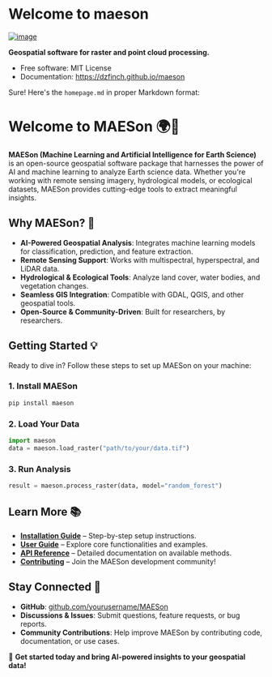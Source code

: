 # Welcome to maeson


[![image](https://img.shields.io/pypi/v/maeson.svg)](https://pypi.python.org/pypi/maeson)


**Geospatial software for raster and point cloud processing.**


-   Free software: MIT License
-   Documentation: <https://dzfinch.github.io/maeson>
    

Sure! Here's the `homepage.md` in proper Markdown format:  

# Welcome to MAESon 🌍🤖  

**MAESon (Machine Learning and Artificial Intelligence for Earth Science)** is an open-source geospatial software package that harnesses the power of AI and machine learning to analyze Earth science data. Whether you're working with remote sensing imagery, hydrological models, or ecological datasets, MAESon provides cutting-edge tools to extract meaningful insights.  

## Why MAESon? 🚀  
- **AI-Powered Geospatial Analysis**: Integrates machine learning models for classification, prediction, and feature extraction.  
- **Remote Sensing Support**: Works with multispectral, hyperspectral, and LiDAR data.  
- **Hydrological & Ecological Tools**: Analyze land cover, water bodies, and vegetation changes.  
- **Seamless GIS Integration**: Compatible with GDAL, QGIS, and other geospatial tools.  
- **Open-Source & Community-Driven**: Built for researchers, by researchers.  

## Getting Started 💡  
Ready to dive in? Follow these steps to set up MAESon on your machine:  

### 1. Install MAESon  
```bash
pip install maeson
```

### 2. Load Your Data  
```python
import maeson
data = maeson.load_raster("path/to/your/data.tif")
```

### 3. Run Analysis  
```python
result = maeson.process_raster(data, model="random_forest")
```

## Learn More 📚  
- **[Installation Guide](docs/installation.md)** – Step-by-step setup instructions.  
- **[User Guide](docs/user-guide.md)** – Explore core functionalities and examples.  
- **[API Reference](docs/api.md)** – Detailed documentation on available methods.  
- **[Contributing](docs/contributing.md)** – Join the MAESon development community!  

## Stay Connected 💬  
- **GitHub**: [github.com/yourusername/MAESon](https://github.com/yourusername/MAESon)  
- **Discussions & Issues**: Submit questions, feature requests, or bug reports.  
- **Community Contributions**: Help improve MAESon by contributing code, documentation, or use cases.  

🚀 **Get started today and bring AI-powered insights to your geospatial data!**  